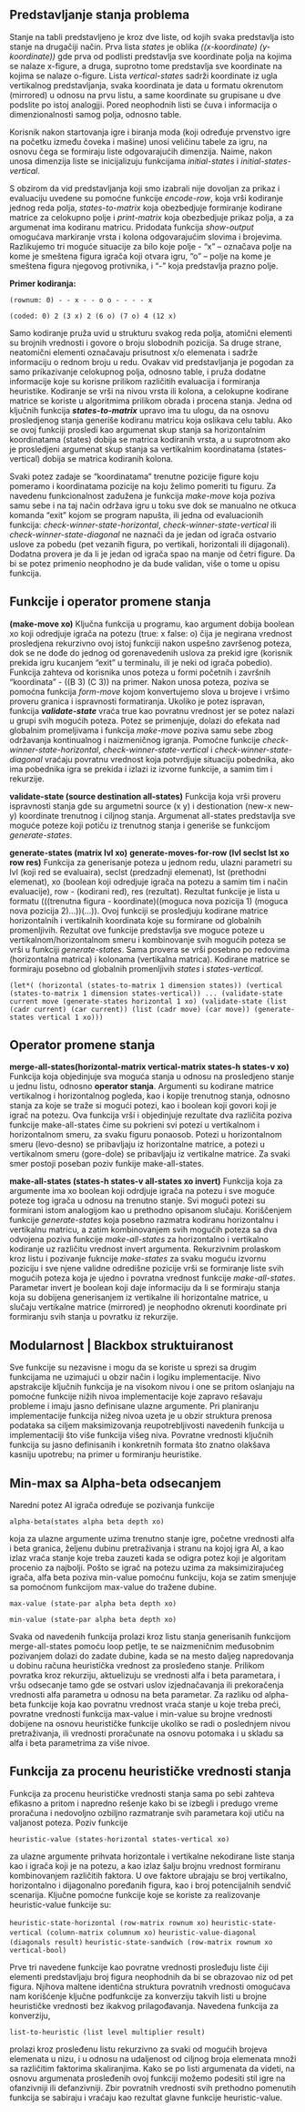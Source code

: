 ## Predstavljanje stanja problema
Stanje na tabli predstavljeno je kroz dve liste, od kojih svaka predstavlja isto stanje na drugačiji način. Prva lista *states* je oblika *((x-koordinate) (y-koordinate))* gde prva od podlisti predstavlja sve koordinate polja na kojima se nalaze x-figure, a druga, suprotno tome predstavlja sve koordinate na kojima se nalaze o-figure. Lista *vertical-states* sadrži koordinate iz ugla vertikalnog predstavljanja, svaka koordinata je data u formatu okrenutom (mirrored) u odnosu na prvu listu, a same koordinate su grupisane u dve podslite po istoj analogjji. Pored neophodnih listi se čuva i informacija o dimenzionalnosti samog polja, odnosno table.

Korisnik nakon startovanja igre i biranja moda (koji određuje prvenstvo igre na početku između čoveka i mašine) unosi veličinu tabele za igru, na osnovu čega se formiraju liste odgovarajućih dimenzija. Naime, nakon unosa dimenzija liste se inicijalizuju funkcijama *initial-states* i *initial-states-vertical*.

S obzirom da vid predstavljanja koji smo izabrali nije dovoljan za prikaz i evaluaciju uvedene su pomoćne funkcije *encode-row*, koja vrši kodiranje jednog reda polja, *states-to-matrix* koja obezbedjuje formiranje kodirane matrice za celokupno polje i *print-matrix* koja obezbedjuje prikaz polja, a za argumenat ima kodiranu matricu. Pridodata funkcija *show-output* omogućava markiranje vrsta i kolona odgovarajućim slovima i brojevima. Razlikujemo tri moguće situacije za bilo koje polje - “x” – označava polje na kome je smeštena figura igrača koji otvara igru, “o” – polje na kome je smeštena figura njegovog protivnika, i “-” koja predstavlja prazno polje.

**Primer kodiranja:**

`(rownum: 0) - - x - - o o - - - - x`

`(coded: 0) 2 (3 x) 2 (6 o) (7 o) 4 (12 x)`

Samo kodiranje pruža uvid u strukturu svakog reda polja, atomični elementi su brojnih vrednosti i govore o broju slobodnih pozicija. Sa druge strane, neatomični elementi označavaju prisutnost x/o elemenata i sadrže informaciju o rednom broju u redu. Ovakav vid predstavljanja je pogodan za samo prikazivanje celokupnog polja, odnosno table, i pruža dodatne informacije koje su korisne prilikom različitih evaluacija i formiranja heuristike. Kodiranje se vrši na nivou vrsta ili kolona, a celokupne kodirane matrice se koriste u algoritmima prilikom obrada i procena stanja. Jedna od ključnih funkcija ***states-to-matrix*** upravo ima tu ulogu, da na osnovu prosledjenog stanja generiše kodiranu matricu koja oslikava celu tablu. Ako se ovoj funkciji prosledi kao argumenat skup stanja sa horizontalnim koordinatama (states) dobija se matrica kodiranih vrsta, a u suprotnom ako je prosledjeni argumenat skup stanja sa vertikalnim koordinatama (states-vertical) dobija se matrica kodiranih kolona.

Svaki potez zadaje se “koordinatama” trenutne pozicije figure koju pomeramo i koordinatama pozicije na koju želimo pomeriti tu figuru. Za navedenu funkcionalnost zadužena je funkcija *make-move* koja poziva samu sebe i na taj način održava igru u toku sve dok se manualno ne otkuca komanda “exit” kojom se program napušta, ili jedna od evaluacionih funkcija: *check-winner-state-horizontal*, *check-winner-state-vertical* ili *check-winner-state-diagonal* ne naznači da je jedan od igrača ostvario uslove za pobedu (pet vezanih figura, po vertikali, horizontali ili dijagonali). Dodatna provera je da li je jedan od igrača spao na manje od četri figure. Da bi se potez primenio neophodno je da bude validan, više o tome u opisu funkcija.

## Funkcije i operator promene stanja

**(make-move xo)**
Ključna funkcija u programu, kao argument dobija boolean xo koji odredjuje igrača na potezu (true: x false: o) čija je negirana vrednost prosledjena rekurzivno ovoj istoj funkciji nakon uspešno završenog poteza, dok se ne dođe do jednog od gorenavedenih uslova za prekid igre (korisnik prekida igru kucanjem “exit” u terminalu, ili je neki od igrača pobedio). Funkcija zahteva od korisnika unos poteza u formi početnih i završnih “koordinata” - ((B 3) (C 3)) na primer. Nakon unosa poteza, poziva se pomoćna funkcija *form-move* kojom konvertujemo slova u brojeve i vršimo proveru granica i ispravnosti formatiranja. Ukoliko je potez ispravan, funkcija ***validate-state*** vraća true kao povratnu vrednost jer se potez nalazi u grupi svih mogućih poteza. Potez se primenjuje, dolazi do efekata nad globalnim promeljivama i funkcija *make-move* poziva samu sebe zbog održavanja kontinualnog i naizmeničnog igranja. Pomoćne funkcije *check-winner-state-horizontal*, *check-winner-state-vertical* i *check-winner-state-diagonal* vraćaju povratnu vrednost koja potvrdjuje situaciju pobednika, ako ima pobednika igra se prekida i izlazi iz izvorne funkcije, a samim tim i rekurzije.

**validate-state (source destination all-states)**
Funkcija koja vrši proveru ispravnosti stanja gde su argumetni source (x y) i destionation (new-x new-y) koordinate trenutnog i ciljnog stanja. Argumenat all-states predstavlja sve moguće poteze koji potiču iz trenutnog stanja i generiše se funkcijom *generate-states*.


**generate-states (matrix lvl xo)**
**generate-moves-for-row (lvl seclst lst xo row res)**
Funkcija za generisanje poteza u jednom redu, ulazni parametri su lvl (koji red se evaluaira), seclst (predzadnji elemenat), lst (prethodni elemenat), xo (boolean koji odredjuje igrača na potezu a samim tim i način evaluacije), row - (kodirani red), res (rezultat). Rezultat funkcije je lista u formatu (((trenutna figura - koordinate)((moguca nova pozicija 1) (moguca nova pozicija 2)...))(...)). Ovoj funkciji se prosledjuju kodirane matrice horizontalnih i vertikalnih koordinata koje su formirane od globalnih promenljivih. Rezultat ove funkcije predstavlja sve moguce poteze u vertikalnom/horizontalnom smeru i kombinovanje svih mogućih poteza se vrši u funkciji *generate-states*. Sama provera se vrši posebno po redovima (horizontalna matrica) i kolonama (vertikalna matrica). Kodirane matrice se formiraju posebno od globalnih promenljivih *states* i *states-vertical*.

`(let*(
(horizontal (states-to-matrix 1 dimension states))
(vertical (states-to-matrix 1 dimension states-vertical))
...
(validate-state current move (generate-states horizontal 1 xo)
(validate-state (list (cadr current) (car current)) (list (cadr move) (car move)) (generate-states vertical 1 xo)))`

## Operator promene stanja

**merge-all-states(horizontal-matrix vertical-matrix states-h states-v xo)**
Funkcija koja objedinjuje sva moguća stanja u odnosu na prosledjeno stanje u jednu listu, odnosno **operator stanja**. Argumenti su kodirane matrice vertikalnog i horizontalnog pogleda, kao i kopije trenutnog stanja, odnosno stanja za koje se traže si mogući potezi, kao i boolean koji govori koji je igrač na potezu. Ova funkcija vrši i objedinjuje rezultate dva različita poziva funkcije make-all-states čime su pokrieni svi potezi u vertikalnom i horizontalnom smeru, za svaku figuru ponaosob. Potezi u horizontalnom smeru (levo-desno) se pribavljaju iz horizontalne matrice, a potezi u vertikalnom smeru (gore-dole) se pribavljaju iz vertikalne matrice. Za svaki smer postoji poseban poziv funkije make-all-states.

**make-all-states (states-h states-v all-states xo invert)**
Funkcija koja za argumente ima xo boolean koji odrdjuje igrača na potezu i sve moguće poteze tog igrača u odnosu na trenutno stanje. Svi mogući potezi su formirani istom analogijom kao u prethodno opisanom slučaju. Koriščenjem funkcije *generate-states* koja posebno razmatra kodiranu horizontalnu i vertikalnu matricu, a zatim kombinovanjem svih mogućih poteza sa dva odvojena poziva funkcije *make-all-states* za horizontalno i vertikalno kodiranje uz različitu vrednost invert argumenta. Rekurzivnim prolaskom kroz listu i pozivanje fukncije *make-states* za svaku moguću izvornu poziciju i sve njene validne odredišne pozicije vrši se formiranje liste svih mogućih poteza koja je ujedno i povratna vrednost funkcije *make-all-states*. Parametar invert je boolean koji daje informaciju da li se formiraju stanja koja su dobijena generisanjem iz vertikalne ili horizontalne matrice, u slučaju vertikalne matrice (mirrored) je neophodno okrenuti koordinate pri formiranju svih stanja u povratku iz rekurzije.

## Modularnost | Blackbox struktuiranost
Sve funkcije su nezavisne i mogu da se koriste u sprezi sa drugim funkcijama ne uzimajući u obzir način i logiku implementacije. Nivo apstrakcije ključnih funkcija je na visokom nivou i one se pritom oslanjaju na pomoćne funkcije nižih nivoa implementacije koje zapravo rešavaju probleme i imaju jasno definisane ulazne argumente. Pri planiranju implementacije funkcija nižeg nivoa uzeta je u obzir struktura prenosa podataka sa ciljem maksimizovanja reupotrebljivosti navedenih funkcija u implementaciji što više funkcija višeg niva. Povratne vrednosti ključnih funkcija su jasno definisanih i konkretnih formata što znatno olakšava kasniju upotrebu; na primer u formiranju heuristike.


## Min-max sa Alpha-beta odsecanjem

Naredni potez AI igrača određuje se pozivanja funkcije

`alpha-beta(states alpha beta depth xo)` 

koja za ulazne argumente uzima trenutno stanje igre, početne vrednosti alfa i beta granica, željenu dubinu pretraživanja i stranu na kojoj igra AI, a kao izlaz vraća stanje koje treba zauzeti kada se odigra potez koji je algoritam procenio za najbolji. Pošto se igrač na potezu uzima za maksimizirajućeg igrača, alfa beta poziva min-value pomoćnu funkciju, koja se zatim smenjuje sa pomoćnom funkcijom max-value do tražene dubine.

`max-value (state-par alpha beta depth xo)`

`min-value (state-par alpha beta depth xo)`

Svaka od navedenih funkcija prolazi kroz listu stanja generisanih funkcijom merge-all-states pomoću loop petlje, te se naizmeničnim međusobnim pozivanjem dolazi do zadate dubine, kada se na mesto daljeg napredovanja u dobinu računa heuristička vrednost za prosleđeno stanje. Prilikom povratka kroz rekurziju, aktuelizuju se vrednosti alfa i beta parametara, i vršu odsecanje tamo gde se ostvari uslov izjednačavanja ili prekoračenja vrednosti alfa parametra u odnosu na beta parametar. Za razliku od alpha-beta funkcije koja kao povratnu vrednost vraća stanje u koje treba preći, povratne vrednosti funkcija max-value i min-value su brojne vrednosti dobijene na osnovu heurističke funkcije ukoliko se radi o poslednjem nivou pretraživanja, ili vrednosti proračunate na osnovu potomaka i u skladu sa alfa i beta parametrima za više nivoe.

## Funkcija za procenu heurističke vrednosti stanja

Funkcija za procenu heurističke vrednosti stanja sama po sebi zahteva efikasno a pritom i napredno rešenje kako bi se izbegli i predugo vreme proračuna i nedovoljno ozbiljno razmatranje svih parametara koji utiču na valjanost poteza. Poziv funkcije

`heuristic-value (states-horizontal states-vertical xo)`

za ulazne argumente prihvata horizontale i vertikalne nekodirane liste stanja kao i igrača koji je na potezu, a kao izlaz šalju brojnu vrednost formiranu kombinovanjem različitih faktora. U ove faktore ubrajaju se broj vertikalno, horizontalno i dijagonalno poređanih figura, kao i broj potencijalnih sendvič scenarija. Ključne pomoćne funkcije koje se koriste za realizovanje heuristic-value funkcije su:

`heuristic-state-horizontal (row-matrix rownum xo)`
`heuristic-state-vertical (column-matrix columnum xo)`
`heuristic-value-diagonal (diagonals result)`
`heuristic-state-sandwich (row-matrix rownum xo vertical-bool)`

Prve tri navedene funkcije kao povratne vrednosti prosleđuju liste čiji elementi predstavljaju broj figura neophodnih da bi se obrazovao niz od pet figura. Njihova maltene identična struktura povratnih vrednosti omogućava nam korišćenje ključne podfunkcije za konverziju takvih listi u brojne heurističke vrednosti bez ikakvog prilagođavanja. Navedena funkcija za konverziju, 

`list-to-heuristic (list level multiplier result)`

prolazi kroz prosleđenu listu rekurzivno za svaki od mogućih brojeva elemenata u nizu, i u odnosu na udaljenost od ciljnog broja elemenata množi sa različitim faktorima skaliranjima. Kako se po listi argumenata da videti, na osnovu argumenata prosleđenih ovoj funkciji možemo podesiti stil igre na ofanzivniji ili defanzivniji. Zbir povratnih vrednosti svih prethodno pomenutih funkcija se sabiraju i vraćaju kao rezultat glavne funkcije heuristic-value.
